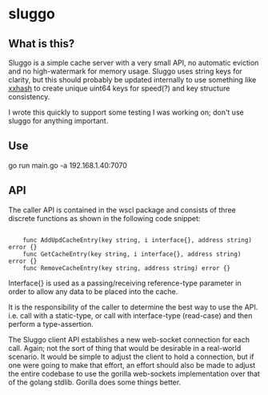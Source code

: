 # sluggo

## What is this?
Sluggo is a simple cache server with a very small API, no automatic eviction and no high-watermark for memory usage.  Sluggo uses string keys for clarity, but this should probably be updated internally to use something like [xxhash](https://github.com/cespare/xxhash) to create unique uint64 keys for speed(?) and key structure consistency.

I wrote this quickly to support some testing I was working on; don't use sluggo for anything important.

## Use
go run main.go -a 192.168.1.40:7070

## API
The caller API is contained in the wscl package and consists of three discrete functions as shown in the following code snippet:
```golang

    func AddUpdCacheEntry(key string, i interface{}, address string) error {}
    func GetCacheEntry(key string, i interface{}, address string) error {}
    func RemoveCacheEntry(key string, address string) error {}

```

Interface{} is used as a passing/receiving reference-type parameter in order to allow any data to be placed into the cache.

It is the responsibility of the caller to determine the best way to use the API. i.e. call with a static-type, or call with interface-type (read-case) and then perform a type-assertion.

The Sluggo client API establishes a new web-socket connection for each call.  Again; not the sort of thing that would be desirable in a real-world scenario.  It would be simple to adjust the client to hold a connection, but if one were going to make that effort, an effort should also be made to adjust the entire codebase to use the gorilla web-sockets implementation over that of the golang stdlib.  Gorilla does some things better.
